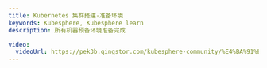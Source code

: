 ```yaml
---
title: Kubernetes 集群搭建-准备环境
keywords: Kubesphere, Kubesphere learn
description: 所有机器预备环境准备完成

video:
  videoUrl: https://pek3b.qingstor.com/kubesphere-community/%E4%BA%91%E5%8E%9F%E7%94%9F%E5%AE%9E%E6%88%98/34%E3%80%81Kubernetes-%E9%9B%86%E7%BE%A4%E6%90%AD%E5%BB%BA-%E5%AE%89%E8%A3%85%E9%9B%86%E7%BE%A4%E4%B8%89%E5%A4%A7%E4%BB%B6.mp4
---
```

